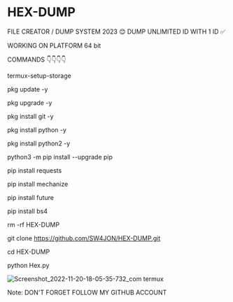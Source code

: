 # HEX-DUMP
FILE CREATOR / DUMP SYSTEM 2023 😊
DUMP UNLIMITED ID WITH 1 ID ✅


WORKING ON PLATFORM 64 bit

COMMANDS 👇👇👇👇

termux-setup-storage

pkg update -y

pkg upgrade -y

pkg install git -y

pkg install python -y

pkg install python2 -y

python3 -m pip install --upgrade pip

pip install requests

pip install mechanize

pip install future

pip install bs4

rm -rf HEX-DUMP

git clone https://github.com/SW4JON/HEX-DUMP.git

cd HEX-DUMP

python Hex.py

![Screenshot_2022-11-20-18-05-35-732_com termux](https://user-images.githubusercontent.com/91185222/203673796-f6b4304d-e663-472d-b5ae-7f71c5d1a98b.jpg)

Note: DON'T FORGET FOLLOW MY GITHUB ACCOUNT 
